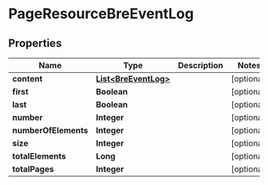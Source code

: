 
# PageResourceBreEventLog

## Properties
Name | Type | Description | Notes
------------ | ------------- | ------------- | -------------
**content** | [**List&lt;BreEventLog&gt;**](BreEventLog.md) |  |  [optional]
**first** | **Boolean** |  |  [optional]
**last** | **Boolean** |  |  [optional]
**number** | **Integer** |  |  [optional]
**numberOfElements** | **Integer** |  |  [optional]
**size** | **Integer** |  |  [optional]
**totalElements** | **Long** |  |  [optional]
**totalPages** | **Integer** |  |  [optional]



